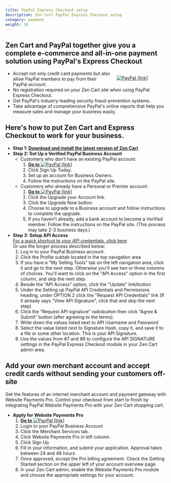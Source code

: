 ```yaml
---
title: PayPal Express Checkout setup
description: Zen Cart PayPal Express Checkout setup
category: payment
weight: 10
---
```


## Zen Cart and PayPal together give you a complete e-commerce and all-in-one payment solution using PayPal's Express Checkout

<div style="float:right;width: 155px;padding-left:15px;">

[![PayPal [link]](/images/PayPal_Certified.gif "PayPal [link]")](https://www.zen-cart.com/partners/paypal)

</div>

*   Accept not only credit card payments but also allow PayPal members to pay from their PayPal account.
*   No registration required on your Zen Cart site when using PayPal Express Checkout.
*   Get PayPal's industry-leading security fraud-prevention systems.
*   Take advantage of comprehensive PayPal's online reports that help you measure sales and manage your business easily.

## Here's how to put Zen Cart and Express Checkout to work for your business.

*   **Step 1: [Download and install the latest version of Zen Cart](http://sourceforge.net/projects/zencart/files/)**
*   **Step 2: Set Up a Verified PayPal Business Account**
    *   Customers who don't have an existing PayPal account:
        1.  [**Go to** ![PayPal [link]](/images/paypal.gif "PayPal [link]")](https://www.zen-cart.com/partners/paypal-ec)
        2.  Click Sign Up Today.
        3.  Set up an account for Business Owners.
        4.  Follow the instructions on the PayPal site.
    *   Customers who already have a Personal or Premier account:
        1.  [**Go to** ![PayPal [link]](/images/paypal.gif "PayPal [link]")](https://www.zen-cart.com/partners/paypal-ec)
        2.  Click the Upgrade your Account link.
        3.  Click the Upgrade Now button.
        4.  Choose to upgrade to a Business account and follow instructions to complete the upgrade.
        5.  If you haven't already, add a bank account to become a Verified member. Follow the instructions on the PayPal site. (This process may take 2-3 business days.)
*   **Step 3: Setup API Access**  
    [For a quick shortcut to your API credentials, click here](https://www.paypal.com/us/cgi-bin/webscr?cmd=_get-api-signature&generic-flow=true)  
    Or use the longer process described below:
    1.  Log in to your PayPal Business account.
    2.  Click the Profile subtab located in the top navigation area
    3.  If you have a "My Selling Tools" tab on the left navigation area, click it and go to the next step. Otherwise you'll see two or three columns of choices. You'll want to click on the "API Access" option in the first column, and skip the next step.
    4.  Beside the "API Access" option, click the "Update" link/button
    5.  Under the Setting up PayPal API Credentials and Permissions heading, under OPTION 2 click the "Request API Credentials" link (If it already says "View API Signature", click that and skip the next step)
    6.  Click the “Request API signature” radiobutton then click “Agree & Submit” button (after agreeing to the terms).
    7.  Write down the values listed next to API Username and Password
    8.  Select the value listed next to Signature Hash, copy it, and save it to a file or some other location. This is your API Signature.
    9.  Use the values from #7 and #8 to configure the API SIGNATURE settings in the PayPal Express Checkout module in your Zen Cart admin area.

## Add your own merchant account and accept credit cards without sending your customers off-site

Get the features of an internet merchant account and payment gateway with Website Payments Pro. Control your checkout from start to finish by integrating PayPal Website Payments Pro with your Zen Cart shopping cart.

*   **Apply for Website Payments Pro**
    1.  [**Go to** ![PayPal [link]](/images/paypal.gif "PayPal [link]")](https://www.zen-cart.com//partners/paypal-pro)
    2.  Login to your PayPal Business Account
    3.  Click the Merchant Services tab.
    4.  Click Website Payments Pro in left column.
    5.  Click Sign Up
    6.  Fill in your information, and submit your application. Approval takes between 24 and 48 hours.
    7.  Once approved, accept the Pro billing agreement. Check the Getting Started section on the upper left of your account overview page.
    8.  In your Zen Cart admin, enable the Website Payments Pro module and choose the appropriate settings for your account.

